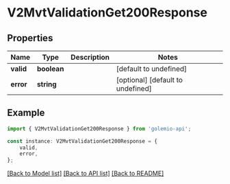 # V2MvtValidationGet200Response


## Properties

Name | Type | Description | Notes
------------ | ------------- | ------------- | -------------
**valid** | **boolean** |  | [default to undefined]
**error** | **string** |  | [optional] [default to undefined]

## Example

```typescript
import { V2MvtValidationGet200Response } from 'golemio-api';

const instance: V2MvtValidationGet200Response = {
    valid,
    error,
};
```

[[Back to Model list]](../README.md#documentation-for-models) [[Back to API list]](../README.md#documentation-for-api-endpoints) [[Back to README]](../README.md)

